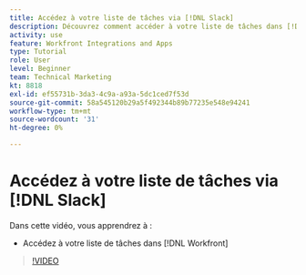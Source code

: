 ```yaml
---
title: Accédez à votre liste de tâches via [!DNL Slack]
description: Découvrez comment accéder à votre liste de tâches dans [!DNL Workfront]
activity: use
feature: Workfront Integrations and Apps
type: Tutorial
role: User
level: Beginner
team: Technical Marketing
kt: 8818
exl-id: ef55731b-3da3-4c9a-a93a-5dc1ced7f53d
source-git-commit: 58a545120b29a5f492344b89b77235e548e94241
workflow-type: tm+mt
source-wordcount: '31'
ht-degree: 0%

---
```


# Accédez à votre liste de tâches via [!DNL Slack]

Dans cette vidéo, vous apprendrez à :

* Accédez à votre liste de tâches dans [!DNL Workfront]

>[!VIDEO](https://video.tv.adobe.com/v/335118/?quality=12)
